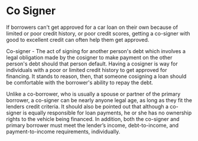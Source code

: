 ---
---

# Co Signer

If borrowers can't get approved for a car loan on their own because of limited or poor credit history, or poor credit scores, getting a co-signer with good to excellent credit can often help them get approved.

Co-signer - The act of signing for another person's debt which involves a legal obligation made by the cosigner to make payment on the other person's debt should that person default. Having a cosigner is way for individuals with a  poor or limited credit history to get approved for financing. It stands to reason, then, that someone cosigning a loan should be comfortable with the borrower's ability to repay the debt.

Unlike a co-borrower, who is usually a spouse or partner of the primary borrower, a co-signer can be nearly anyone legal age, as long as they fit the lenders credit criteria. It should also be pointed out that although a co-signer is equally responsible for loan payments, he or she has no ownership rights to the vehicle being financed. In addition, both the co-signer and primary borrower must meet the lender’s income, debt-to-income, and payment-to-income requirements, individually.
